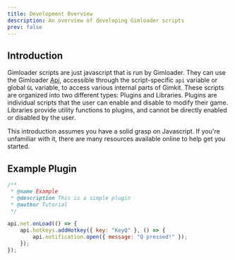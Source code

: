 ```yaml
---
title: Development Overview
description: An overview of developing Gimloader scripts
prev: false
---
```


## Introduction

Gimloader scripts are just javascript that is run by Gimloader. They can use the Gimloader [Api](/development/api), accessible through the script-specific `api` variable or global `GL` variable, to access various internal parts of Gimkit. These scripts are organized into two different types: Plugins and Libraries. Plugins are individual scripts that the user can enable and disable to modify their game. Libraries provide utility functions to plugins, and cannot be directly enabled or disabled by the user.

This introduction assumes you have a solid grasp on Javascript. If you're unfamiliar with it, there are many resources available online to help get you started.

## Example Plugin

```js
/**
 * @name Example
 * @description This is a simple plugin
 * @author Tutorial
 */

api.net.onLoad(() => {
    api.hotkeys.addHotkey({ key: "KeyQ" }, () => {
        api.notification.open({ message: "Q pressed!" });
    });
});
```